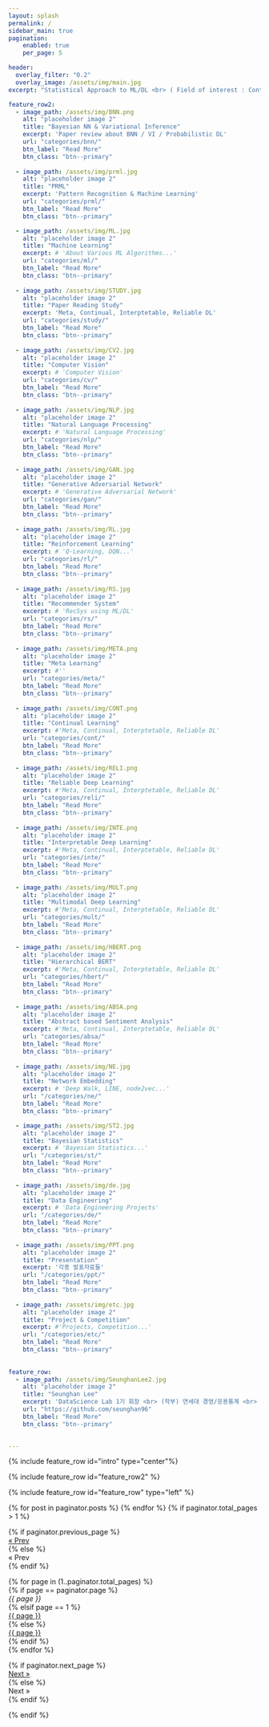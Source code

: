 ```yaml
---
layout: splash
permalink: /
sidebar_main: true
pagination:
    enabled: true
    per_page: 5

header:
  overlay_filter: "0.2"
  overlay_image: /assets/img/main.jpg
excerpt: "Statistical Approach to ML/DL <br> ( Field of interest : Continual Learning & Meta Learning )"

feature_row2:
  - image_path: /assets/img/BNN.png
    alt: "placeholder image 2"
    title: "Bayesian NN & Variational Inference"
    excerpt: 'Paper review about BNN / VI / Probabilistic DL'
    url: "categories/bnn/"
    btn_label: "Read More"
    btn_class: "btn--primary"
    
  - image_path: /assets/img/prml.jpg
    alt: "placeholder image 2"
    title: "PRML"
    excerpt: 'Pattern Recognition & Machine Learning'
    url: "categories/prml/"
    btn_label: "Read More"
    btn_class: "btn--primary"

  - image_path: /assets/img/ML.jpg  
    alt: "placeholder image 2"
    title: "Machine Learning"
    excerpt: # 'About Various ML Algorithms...'
    url: "categories/ml/"
    btn_label: "Read More"
    btn_class: "btn--primary"
    
  - image_path: /assets/img/STUDY.jpg  
    alt: "placeholder image 2"
    title: "Paper Reading Study"
    excerpt: 'Meta, Continual, Interptetable, Reliable DL'
    url: "categories/study/"
    btn_label: "Read More"
    btn_class: "btn--primary"
    
  - image_path: /assets/img/CV2.jpg
    alt: "placeholder image 2"
    title: "Computer Vision"
    excerpt: # 'Computer Vision'
    url: "categories/cv/"
    btn_label: "Read More"
    btn_class: "btn--primary"
    
  - image_path: /assets/img/NLP.jpg
    alt: "placeholder image 2"
    title: "Natural Language Processing"
    excerpt: # 'Natural Language Processing'
    url: "categories/nlp/"
    btn_label: "Read More"
    btn_class: "btn--primary"
  
  - image_path: /assets/img/GAN.jpg
    alt: "placeholder image 2"
    title: "Generative Adversarial Network"
    excerpt: # 'Generative Adversarial Network'
    url: "categories/gan/"
    btn_label: "Read More"
    btn_class: "btn--primary"
    
  - image_path: /assets/img/RL.jpg
    alt: "placeholder image 2"
    title: "Reinforcement Learning"
    excerpt: # 'Q-Learning, DQN...'
    url: "categories/rl/"
    btn_label: "Read More"
    btn_class: "btn--primary"
  
  - image_path: /assets/img/RS.jpg
    alt: "placeholder image 2"
    title: "Recommender System"
    excerpt: # 'RecSys using ML/DL'
    url: "categories/rs/"
    btn_label: "Read More"
    btn_class: "btn--primary"
    
  - image_path: /assets/img/META.png
    alt: "placeholder image 2"
    title: "Meta Learning"
    excerpt: #''
    url: "categories/meta/"
    btn_label: "Read More"
    btn_class: "btn--primary"
    
  - image_path: /assets/img/CONT.png
    alt: "placeholder image 2"
    title: "Continual Learning"
    excerpt: #'Meta, Continual, Interptetable, Reliable DL'
    url: "categories/cont/"
    btn_label: "Read More"
    btn_class: "btn--primary"
    
  - image_path: /assets/img/RELI.png
    alt: "placeholder image 2"
    title: "Reliable Deep Learning"
    excerpt: #'Meta, Continual, Interptetable, Reliable DL'
    url: "categories/reli/"
    btn_label: "Read More"
    btn_class: "btn--primary"
    
  - image_path: /assets/img/INTE.png
    alt: "placeholder image 2"
    title: "Interpretable Deep Learning"
    excerpt: #'Meta, Continual, Interptetable, Reliable DL'
    url: "categories/inte/"
    btn_label: "Read More"
    btn_class: "btn--primary"
    
  - image_path: /assets/img/MULT.png
    alt: "placeholder image 2"
    title: "Multimodal Deep Learning"
    excerpt: #'Meta, Continual, Interptetable, Reliable DL'
    url: "categories/mult/"
    btn_label: "Read More"
    btn_class: "btn--primary"
    
  - image_path: /assets/img/HBERT.png
    alt: "placeholder image 2"
    title: "Hierarchical BERT"
    excerpt: #'Meta, Continual, Interptetable, Reliable DL'
    url: "categories/hbert/"
    btn_label: "Read More"
    btn_class: "btn--primary"
  
  - image_path: /assets/img/ABSA.png
    alt: "placeholder image 2"
    title: "Abstract based Sentiment Analysis"
    excerpt: #'Meta, Continual, Interptetable, Reliable DL'
    url: "categories/absa/"
    btn_label: "Read More"
    btn_class: "btn--primary"
    
  - image_path: /assets/img/NE.jpg
    alt: "placeholder image 2"
    title: "Network Embedding"
    excerpt: # 'Deep Walk, LINE, node2vec...'
    url: "/categories/ne/"
    btn_label: "Read More"
    btn_class: "btn--primary"    

  - image_path: /assets/img/ST2.jpg
    alt: "placeholder image 2"
    title: "Bayesian Statistics"
    excerpt: # 'Bayesian Statistics...'
    url: "/categories/st/"
    btn_label: "Read More"
    btn_class: "btn--primary"
    
  - image_path: /assets/img/de.jpg
    alt: "placeholder image 2"
    title: "Data Engineering"
    excerpt: # 'Data Engineering Projects'
    url: "/categories/de/"
    btn_label: "Read More"
    btn_class: "btn--primary"
  
  - image_path: /assets/img/PPT.png
    alt: "placeholder image 2"
    title: "Presentation"
    excerpt: '각종 발표자료들'
    url: "/categories/ppt/"
    btn_label: "Read More"
    btn_class: "btn--primary"
    
  - image_path: /assets/img/etc.jpg
    alt: "placeholder image 2"
    title: "Project & Competition"
    excerpt: #'Projects, Competition...'
    url: "/categories/etc/"
    btn_label: "Read More"
    btn_class: "btn--primary"
    
    
feature_row:
  - image_path: /assets/img/SeunghanLee2.jpg
    alt: "placeholder image 2"
    title: "Seunghan Lee"
    excerpt: 'DataScience Lab 1기 회장 <br> (학부) 연세대 경영/응용통계 <br> (석박통합) 연세대 통계데이터사이언스 대학원 <br> <br> T. 010-8768-8472 <br> E. seunghan96@naver.com'
    url: "https://github.com/seunghan96"
    btn_label: "Read More"
    btn_class: "btn--primary"
    

---
```


{% include feature_row id="intro" type="center"%}

{% include feature_row id="feature_row2" %}

{% include feature_row id="feature_row" type="left" %}

{% for post in paginator.posts %}
{% endfor %}
{% if paginator.total_pages > 1 %}  
  	<div class="pagination">
  {% if paginator.previous_page %}  
    <a class="cusInnerPage" href="{{ paginator.previous_page_path | prepend: site.baseurl | replace: '//', '/' }}">&laquo; Prev</a>  
  {% else %}  
    <span class="cusInnerPage">&laquo; Prev</span>  
  {% endif %}  
  
  {% for page in (1..paginator.total_pages) %}  
    {% if page == paginator.page %}  
      <em class="cusInnerPage">{{ page }}</em>  
    {% elsif page == 1 %}  
      <a class="cusInnerPage" href="/">{{ page }}</a>  
    {% else %}  
      <a class="cusInnerPage" href="{{ site.paginate_path | prepend: site.baseurl | replace: '//', '/' | replace: ':num', page }}">{{ page }}</a>  
    {% endif %}  
  {% endfor %}  
  
  {% if paginator.next_page %}  
    <a class="cusInnerPage" href="{{ paginator.next_page_path | prepend: site.baseurl | replace: '//', '/' }}">Next &raquo;</a>  
  {% else %}  
    <span class="cusInnerPage" >Next &raquo;</span>  
  {% endif %}  
</div> 
{% endif %}
